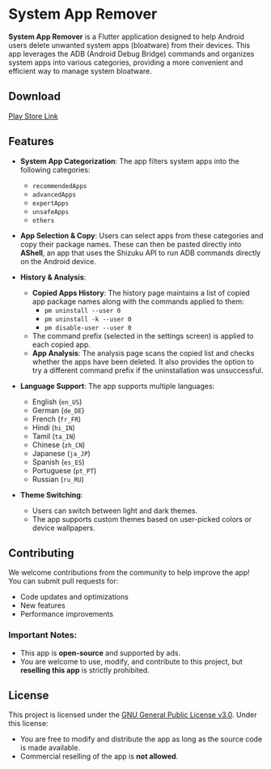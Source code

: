 # System App Remover

**System App Remover** is a Flutter application designed to help Android users delete unwanted system apps (bloatware) from their devices. This app leverages the ADB (Android Debug Bridge) commands and organizes system apps into various categories, providing a more convenient and efficient way to manage system bloatware.

## Download

[Play Store Link](https://play.google.com/store/apps/details?id=com.santhoshDsubramani.systemappremover)

## Features

- **System App Categorization**: The app filters system apps into the following categories:
    - `recommendedApps`
    - `advancedApps`
    - `expertApps`
    - `unsafeApps`
    - `others`

- **App Selection & Copy**: Users can select apps from these categories and copy their package names. These can then be pasted directly into **AShell**, an app that uses the Shizuku API to run ADB commands directly on the Android device.

- **History & Analysis**:
    - **Copied Apps History**: The history page maintains a list of copied app package names along with the commands applied to them:
        - `pm uninstall --user 0`
        - `pm uninstall -k --user 0`
        - `pm disable-user --user 0`
    - The command prefix (selected in the settings screen) is applied to each copied app.
    - **App Analysis**: The analysis page scans the copied list and checks whether the apps have been deleted. It also provides the option to try a different command prefix if the uninstallation was unsuccessful.

- **Language Support**: The app supports multiple languages:
    - English (`en_US`)
    - German (`de_DE`)
    - French (`fr_FR`)
    - Hindi (`hi_IN`)
    - Tamil (`ta_IN`)
    - Chinese (`zh_CN`)
    - Japanese (`ja_JP`)
    - Spanish (`es_ES`)
    - Portuguese (`pt_PT`)
    - Russian (`ru_RU`)

- **Theme Switching**:
    - Users can switch between light and dark themes.
    - The app supports custom themes based on user-picked colors or device wallpapers.

## Contributing

We welcome contributions from the community to help improve the app! You can submit pull requests for:
- Code updates and optimizations
- New features
- Performance improvements

### Important Notes:
- This app is **open-source** and supported by ads.
- You are welcome to use, modify, and contribute to this project, but **reselling this app** is strictly prohibited.

## License

This project is licensed under the [GNU General Public License v3.0](https://www.gnu.org/licenses/gpl-3.0.html). Under this license:
- You are free to modify and distribute the app as long as the source code is made available.
- Commercial reselling of the app is **not allowed**.